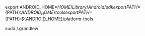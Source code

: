 export ANDROID_HOME=${HOME}/Library/Android/sdk
export PATH=${PATH}:${ANDROID_HOME}/tools
export PATH=${PATH}:${ANDROID_HOME}/platform-tools

sudo /.grandlew